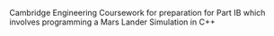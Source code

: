 Cambridge Engineering Coursework for preparation for Part IB which involves programming a Mars Lander Simulation in C++
